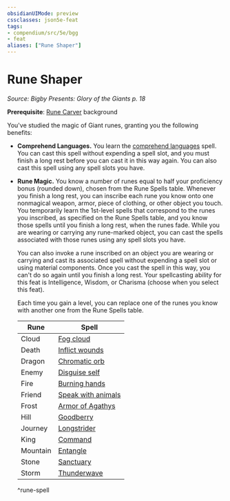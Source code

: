 ```yaml
---
obsidianUIMode: preview
cssclasses: json5e-feat
tags:
- compendium/src/5e/bgg
- feat
aliases: ["Rune Shaper"]
---
```

# Rune Shaper
*Source: Bigby Presents: Glory of the Giants p. 18*  

**Prerequisite**: [Rune Carver](/compendium/backgrounds/rune-carver-bgg.md) background

You've studied the magic of Giant runes, granting you the following benefits:

- **Comprehend Languages.** You learn the [comprehend languages](/compendium/spells/comprehend-languages.md) spell. You can cast this spell without expending a spell slot, and you must finish a long rest before you can cast it in this way again. You can also cast this spell using any spell slots you have.  
- **Rune Magic.** You know a number of runes equal to half your proficiency bonus (rounded down), chosen from the Rune Spells table. Whenever you finish a long rest, you can inscribe each rune you know onto one nonmagical weapon, armor, piece of clothing, or other object you touch. You temporarily learn the 1st-level spells that correspond to the runes you inscribed, as specified on the Rune Spells table, and you know those spells until you finish a long rest, when the runes fade. While you are wearing or carrying any rune-marked object, you can cast the spells associated with those runes using any spell slots you have.  

    You can also invoke a rune inscribed on an object you are wearing or carrying and cast its associated spell without expending a spell slot or using material components. Once you cast the spell in this way, you can't do so again until you finish a long rest. Your spellcasting ability for this feat is Intelligence, Wisdom, or Charisma (choose when you select this feat).  

    Each time you gain a level, you can replace one of the runes you know with another one from the Rune Spells table.  

    | Rune | Spell |  
    |------|-------|  
    | Cloud | [Fog cloud](/compendium/spells/fog-cloud.md) |  
    | Death | [Inflict wounds](/compendium/spells/inflict-wounds.md) |  
    | Dragon | [Chromatic orb](/compendium/spells/chromatic-orb.md) |  
    | Enemy | [Disguise self](/compendium/spells/disguise-self.md) |  
    | Fire | [Burning hands](/compendium/spells/burning-hands.md) |  
    | Friend | [Speak with animals](/compendium/spells/speak-with-animals.md) |  
    | Frost | [Armor of Agathys](/compendium/spells/armor-of-agathys.md) |  
    | Hill | [Goodberry](/compendium/spells/goodberry.md) |  
    | Journey | [Longstrider](/compendium/spells/longstrider.md) |  
    | King | [Command](/compendium/spells/command.md) |  
    | Mountain | [Entangle](/compendium/spells/entangle.md) |  
    | Stone | [Sanctuary](/compendium/spells/sanctuary.md) |  
    | Storm | [Thunderwave](/compendium/spells/thunderwave.md) |  
    ^rune-spell